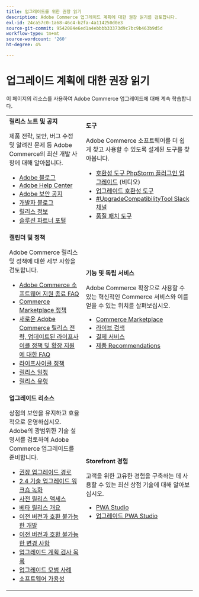```yaml
---
title: 업그레이드를 위한 권장 읽기
description: Adobe Commerce 업그레이드 계획에 대한 권장 읽기를 검토합니다.
exl-id: 24ca57c0-1a68-46c4-b2fa-4a114250d0e3
source-git-commit: 9542084e6ed1a4ebbbb33373d9c7bc9b463b9d5d
workflow-type: tm+mt
source-wordcount: '260'
ht-degree: 4%

---
```


# 업그레이드 계획에 대한 권장 읽기

이 페이지의 리소스를 사용하여 Adobe Commerce 업그레이드에 대해 계속 학습합니다.

<table>
  <tbody>
    <tr>
      <td><strong>릴리스 노트 및 공지</strong>
        <p>제품 전략, 보안, 버그 수정 및 알려진 문제 등 Adobe Commerce의 최신 개발 사항에 대해 알아봅니다.</p>
          <ul>
            <li><a href="https://blog.adobe.com/">Adobe 블로그</a></li>
            <li><a href="https://experienceleague.adobe.com/docs/commerce-knowledge-base/kb/overview.html">Adobe Help Center</a></li>
            <li><a href="https://helpx.adobe.com/security/security-bulletin.html">Adobe 보안 공지</a></li>
            <li><a href="https://community.magento.com/t5/Magento-DevBlog/bg-p/devblog">개발자 블로그</a></li>
            <li><a href="https://experienceleague.adobe.com/docs/commerce-operations/release/notes/overview.html">릴리스 정보</a></li>
            <li><a href="https://solutionpartners.adobe.com/solution-partners.html">솔루션 파트너 포털</a></li>
          </ul>
        </td>
      <td><strong>도구</strong>
        <p>Adobe Commerce 소프트웨어를 더 쉽게 찾고 사용할 수 있도록 설계된 도구를 찾아봅니다.</p>
          <ul>
            <li><a href="https://experienceleague.adobe.com/docs/commerce-learn/tutorials/uct-phpstorm.html">호환성 도구 PhpStorm 플러그인 업그레이드</a> (비디오)</li>
            <li><a href="../upgrade-compatibility-tool/overview.md">업그레이드 호환성 도구</a></li>
            <li><a href="https://magentocommeng.slack.com/archives/C019Y143U9F">#UpgradeCompatibilityTool Slack 채널</a></li>
            <li><a href="../../tools/quality-patches-tool/usage.md">품질 패치 도구</a></li>
          </ul>
      </td>
    </tr>
    <tr>
      <td><strong>캘린더 및 정책</strong>
        <p>Adobe Commerce 릴리스 및 정책에 대한 세부 사항을 검토합니다.</p>
          <ul>
            <li><a href="https://experienceleague.adobe.com/docs/commerce-knowledge-base/kb/faq/adobe-commerce-eos-policy-faq.html">Adobe Commerce 소프트웨어 지원 종료 FAQ</a></li>
            <li><a href="https://developer.adobe.com/commerce/marketplace/guides/sellers/compatibility/requirements/">Commerce Marketplace 정책</a></li>
            <li><a href="https://experienceleague.adobe.com/docs/commerce-knowledge-base/kb/faq/adobe-commerce-release-strategy-lifecycle-policy.html">새로운 Adobe Commerce 릴리스 전략, 업데이트된 라이프사이클 정책 및 확장 지원에 대한 FAQ</a></li>
            <li><a href="https://www.adobe.com/content/dam/cc/en/legal/terms/enterprise/pdfs/Adobe-Commerce-Software-Lifecycle-Policy.pdf">라이프사이클 정책</a></li>
            <li><a href="../../release/schedule.md">릴리스 일정</a></li>
            <li><a href="../../release/versioning-policy.md">릴리스 유형</a></li>
          </ul>
        </td>
      <td><strong>기능 및 독립 서비스</strong>
        <p>Adobe Commerce 확장으로 사용할 수 있는 혁신적인 Commerce 서비스와 이를 얻을 수 있는 위치를 살펴보십시오.</p>
          <ul>
            <li><a href="https://marketplace.magento.com/">Commerce Marketplace</a></li>
            <li><a href="https://marketplace.magento.com/magento-live-search.html">라이브 검색</a></li>
            <li><a href="https://marketplace.magento.com/magento-payment-services.html">결제 서비스</a></li>
            <li><a href="https://marketplace.magento.com/magento-product-recommendations.html">제품 Recommendations</a></li>
          </ul>
      </td>
    </tr>
    <tr>
      <td><strong>업그레이드 리소스</strong>
        <p>상점의 보안을 유지하고 효율적으로 운영하십시오. Adobe의 광범위한 기술 설명서를 검토하여 Adobe Commerce 업그레이드를 준비합니다.</p>
          <ul>
            <li><a href="recommended-upgrade-paths.md">권장 업그레이드 경로</a></li>
            <li><a href="https://experienceleague.adobe.com/docs/commerce-learn/tutorials/upgrade-workshop.html?lang=en">2.4 기술 업그레이드 워크숍 녹화</a></li>
            <li><a href="https://experienceleague.adobe.com/docs/commerce-knowledge-base/kb/troubleshooting/miscellaneous/cannot-access-the-latest-magento-commerce-pre-release.html">사전 릴리스 액세스</a></li>
            <li><a href="../../release/beta.md">베타 릴리스 개요</a></li>
            <li><a href="https://developer.adobe.com/commerce/contributor/guides/code-contributions/backward-compatibility-policy/">이전 버전과 호환 불가능한 개발</a></li>
            <li><a href="https://developer.adobe.com/commerce/php/development/backward-incompatible-changes/highlights/">이전 버전과 호환 불가능한 변경 사항</a></li>
            <li><a href="../../implementation-playbook/best-practices/maintenance/upgrade-checklist.md">업그레이드 계획 검사 목록</a></li>
            <li><a href="../prepare/best-practices.md">업그레이드 모범 사례</a></li>
            <li><a href="../../release/product-availability.md">소프트웨어 가용성</a></li>
          </ul>
      </td>
      <td><strong>Storefront 경험</strong>
        <p>고객을 위한 고유한 경험을 구축하는 데 사용할 수 있는 최신 상점 기술에 대해 알아보십시오.</p>
          <ul>
            <li><a href="https://developer.adobe.com/commerce/pwa-studio/">PWA Studio</a></li>
            <li><a href="https://developer.adobe.com/commerce/pwa-studio/guides/upgrading-versions">업그레이드 PWA Studio</a></li>
          </ul>
      </td>
    </tr>
  </tbody>
</table>
